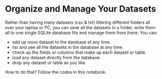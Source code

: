 # Organize and Manage Your Datasets
Rather than having many datasets (csv & txt) littering different folders all over your laptop or PC, you can save all the datasets in a folder, write them all to one single SQLite database file and manage them from there.
You can:
* add up more dataset to the database at any time.
* list and see all the datasets in the database at any time.
* check up the fields or columns that make up each dataset or table.
* load any dataset directly from the database.
* drop any dataset or table as you like.

How to do that? Follow the codes in this notebook.
